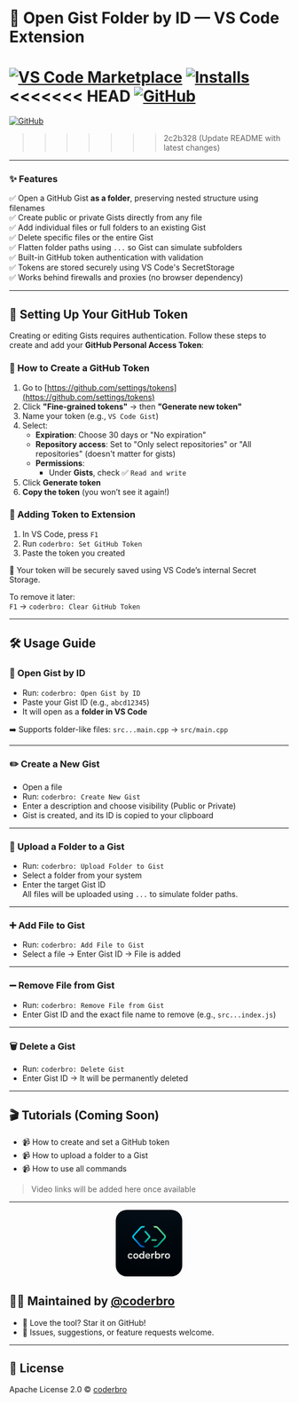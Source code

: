 # 📂 Open Gist Folder by ID — VS Code Extension

[![VS Code Marketplace](https://img.shields.io/visual-studio-marketplace/v/coderbro.open-gist.svg?label=Open%20in%20VS%20Code&logo=visualstudiocode)](https://marketplace.visualstudio.com/items?itemName=coderbro.open-gist)
[![Installs](https://img.shields.io/visual-studio-marketplace/i/coderbro.open-gist.svg)](https://marketplace.visualstudio.com/items?itemName=coderbro.open-gist)
<<<<<<< HEAD
[![GitHub](https://img.shields.io/badge/@coderbro0-%20Follow-blue?logo=github)](https://github.com/coderbr0)
=======
[![GitHub](https://img.shields.io/badge/@coderbro-%20Follow-blue?logo=github)](https://github.com/coderbro0)
>>>>>>> 2c2b328 (Update README with latest changes)

---

### ✨ Features

✅ Open a GitHub Gist **as a folder**, preserving nested structure using filenames  
✅ Create public or private Gists directly from any file  
✅ Add individual files or full folders to an existing Gist  
✅ Delete specific files or the entire Gist  
✅ Flatten folder paths using `...` so Gist can simulate subfolders  
✅ Built-in GitHub token authentication with validation  
✅ Tokens are stored securely using VS Code's SecretStorage  
✅ Works behind firewalls and proxies (no browser dependency)

---

## 🔐 Setting Up Your GitHub Token

Creating or editing Gists requires authentication. Follow these steps to create and add your **GitHub Personal Access Token**:

### 🔑 How to Create a GitHub Token

1. Go to [https://github.com/settings/tokens](https://github.com/settings/tokens)
2. Click **"Fine-grained tokens"** → then **"Generate new token"**
3. Name your token (e.g., `VS Code Gist`)
4. Select:
   - **Expiration**: Choose 30 days or "No expiration"
   - **Repository access**: Set to "Only select repositories" or "All repositories" (doesn't matter for gists)
   - **Permissions**:
     - Under **Gists**, check ✅ `Read and write`
5. Click **Generate token**
6. **Copy the token** (you won’t see it again!)

### 🚀 Adding Token to Extension

1. In VS Code, press `F1`
2. Run `coderbro: Set GitHub Token`
3. Paste the token you created

🔐 Your token will be securely saved using VS Code’s internal Secret Storage.

To remove it later:  
`F1` → `coderbro: Clear GitHub Token`

---

## 🛠️ Usage Guide

### 📂 Open Gist by ID

- Run: `coderbro: Open Gist by ID`
- Paste your Gist ID (e.g., `abcd12345`)
- It will open as a **folder in VS Code**

➡️ Supports folder-like files: `src...main.cpp` → `src/main.cpp`

---

### ✏️ Create a New Gist

- Open a file
- Run: `coderbro: Create New Gist`
- Enter a description and choose visibility (Public or Private)
- Gist is created, and its ID is copied to your clipboard

---

### 📁 Upload a Folder to a Gist

- Run: `coderbro: Upload Folder to Gist`
- Select a folder from your system
- Enter the target Gist ID  
All files will be uploaded using `...` to simulate folder paths.

---

### ➕ Add File to Gist

- Run: `coderbro: Add File to Gist`
- Select a file → Enter Gist ID → File is added

---

### ➖ Remove File from Gist

- Run: `coderbro: Remove File from Gist`
- Enter Gist ID and the exact file name to remove (e.g., `src...index.js`)

---

### 🗑️ Delete a Gist

- Run: `coderbro: Delete Gist`
- Enter Gist ID → It will be permanently deleted

---

## 🎬 Tutorials (Coming Soon)

- 📹 How to create and set a GitHub token  
- 📹 How to upload a folder to a Gist  
- 📹 How to use all commands  

> Video links will be added here once available

---

<p align="center">
  <img src="https://raw.githubusercontent.com/coderbro0/open-gist/main/logo.png" alt="coderbro logo" width="120" style="border-radius: 20px;">
</p>

## 👨‍💻 Maintained by [@coderbro](https://github.com/coderbro0)

- 🧠 Love the tool? Star it on GitHub!  
- 💬 Issues, suggestions, or feature requests welcome.

---

## 📄 License

Apache License 2.0 © [coderbro](https://github.com/coderbro0)
